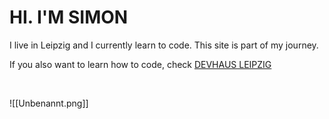 # HI. I'M SIMON

I live in Leipzig and I currently learn to code. This site is part of my journey.

If you also want to learn how to code, check [DEVHAUS LEIPZIG](https://www.devhausleipzig.de)

<br>

![[Unbenannt.png]] 




